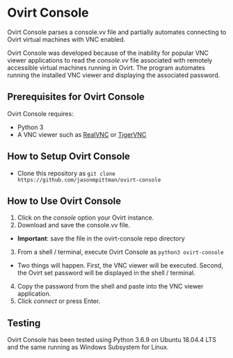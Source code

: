 # Ovirt Console
Ovirt Console parses a console.vv file and partially automates connecting to Ovirt virtual machines with VNC enabled.

Ovirt Console was developed because of the inability for popular VNC viewer applications to read the *console.vv* file associated with remotely accessible virtual machines running in Ovirt. The program automates running the installed VNC viewer and displaying the associated password.

## Prerequisites for Ovirt Console
Ovirt Console requires:
- Python 3
- A VNC viewer such as [RealVNC](https://www.realvnc.com/en/) or [TigerVNC](https://tigervnc.org/)

## How to Setup Ovirt Console
- Clone this repository as `git clone https://github.com/jasonmpittman/ovirt-console`

## How to Use Ovirt Console
1. Click on the *console* option your Ovirt instance.
2. Download and save the console.vv file.
  - **Important**: save the file in the ovirt-console repo directory
3. From a shell / terminal, execute Ovirt Console as `python3 ovirt-console`
  - Two things will happen. First, the VNC viewer will be executed. Second, the Ovirt set password will be displayed in the shell / terminal.
4. Copy the password from the shell and paste into the VNC viewer application. 
5. Click *connect* or press Enter.

## Testing
Ovirt Console has been tested using Python 3.6.9 on Ubuntu 18.04.4 LTS and the same running as Windows Subsystem for Linux.